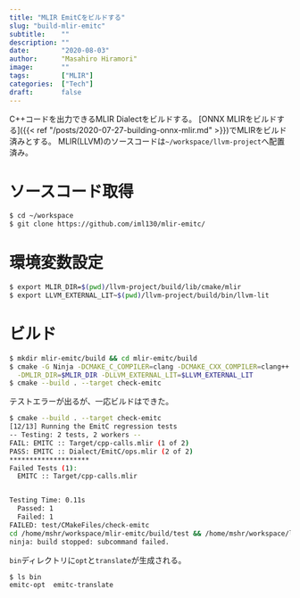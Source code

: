 ```yaml
---
title: "MLIR EmitCをビルドする"
slug: "build-mlir-emitc"
subtitle:    ""
description: ""
date:        "2020-08-03"
author:      "Masahiro Hiramori"
image:       ""
tags:        ["MLIR"]
categories:  ["Tech"]
draft:       false
---
```


C++コードを出力できるMLIR Dialectをビルドする。
[ONNX MLIRをビルドする]({{< ref "/posts/2020-07-27-building-onnx-mlir.md" >}})でMLIRをビルド済みとする。
MLIR(LLVM)のソースコードは`~/workspace/llvm-project`へ配置済み。

# ソースコード取得

```bash
$ cd ~/workspace
$ git clone https://github.com/iml130/mlir-emitc/
```

# 環境変数設定

```bash
$ export MLIR_DIR=$(pwd)/llvm-project/build/lib/cmake/mlir
$ export LLVM_EXTERNAL_LIT~$(pwd)/llvm-project/build/bin/llvm-lit
```

# ビルド

```bash
$ mkdir mlir-emitc/build && cd mlir-emitc/build
$ cmake -G Ninja -DCMAKE_C_COMPILER=clang -DCMAKE_CXX_COMPILER=clang++ .. \
  -DMLIR_DIR=$MLIR_DIR -DLLVM_EXTERNAL_LIT=$LLVM_EXTERNAL_LIT
$ cmake --build . --target check-emitc
```

テストエラーが出るが、一応ビルドはできた。

```bash
$ cmake --build . --target check-emitc
[12/13] Running the EmitC regression tests
-- Testing: 2 tests, 2 workers --
FAIL: EMITC :: Target/cpp-calls.mlir (1 of 2)
PASS: EMITC :: Dialect/EmitC/ops.mlir (2 of 2)
********************
Failed Tests (1):
  EMITC :: Target/cpp-calls.mlir


Testing Time: 0.11s
  Passed: 1
  Failed: 1
FAILED: test/CMakeFiles/check-emitc
cd /home/mshr/workspace/mlir-emitc/build/test && /home/mshr/workspace/llvm-project/build/./bin/llvm-lit /home/mshr/workspace/mlir-emitc/build/test
ninja: build stopped: subcommand failed.
```

`bin`ディレクトリに`opt`と`translate`が生成される。

```bash
$ ls bin
emitc-opt  emitc-translate
```
